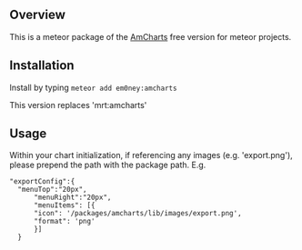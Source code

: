 ## Overview 

This is a meteor package of the [AmCharts](http://www.amcharts.com/) free version for meteor projects.

## Installation

Install by typing `meteor add em0ney:amcharts`

This version replaces 'mrt:amcharts'

## Usage

Within your chart initialization, if referencing any images (e.g. 'export.png'), please prepend the path with the package path.  E.g.

    "exportConfig":{
      "menuTop":"20px",
          "menuRight":"20px",
          "menuItems": [{
          "icon": '/packages/amcharts/lib/images/export.png',
          "format": 'png'   
          }]  
      }

